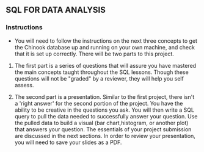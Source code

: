 ## SQL FOR DATA ANALYSIS

### Instructions
- You will need to follow the instructions on the next three concepts to get the Chinook database up and running on your own machine, and check that it is set up correctly. There will be two parts to this project. 

1. The first part is a series of questions that will assure you have mastered the main concepts taught throughout the SQL lessons. Though these questions will not be "graded" by a reviewer, they will help you self assess.
	
2. The second part is a presentation. Similar to the first project, there isn't a 'right answer' for the second portion of the project. You have the ability to be creative in the questions you ask. You will then write a SQL query to pull the data needed to successfully answer your question. Use the pulled data to build a visual (bar chart,histogram, or another plot) that answers your question. The essentials of your project submission are discussed in the next sections. In order to review your presentation, you will need to save your slides as a PDF.

